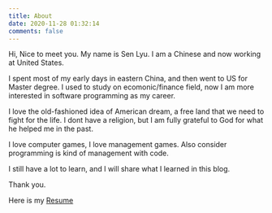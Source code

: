 ```yaml
---
title: About
date: 2020-11-28 01:32:14
comments: false
---
```

Hi, Nice to meet you. My name is Sen Lyu. I am a Chinese and now working at United States.  

I spent most of my early days in eastern China, and then went to US for Master degree. I used to study on ecomonic/finance field, now I am more interested in software programming as my career.

I love the old-fashioned idea of American dream, a free land that we need to fight for the life. I dont have a religion, but I am fully grateful to God for what he helped me in the past.

I love computer games, I love management games. Also consider programming is kind of management with code.

I still have a lot to learn, and I will share what I learned in this blog.

Thank you.

Here is my [Resume](https://senlyu.com/download/Resume.pdf)